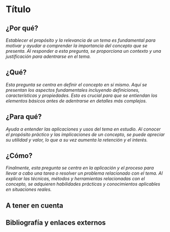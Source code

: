 # Título

## ¿Por qué?

*Establecer el propósito y la relevancia de un tema es fundamental para motivar y ayudar a comprender la importancia del concepto que se presenta. Al responder a esta pregunta, se proporciona un contexto y una justificación para adentrarse en el tema.*

## ¿Qué?

*Esta pregunta se centra en definir el concepto en sí mismo. Aquí se presentan los aspectos fundamentales incluyendo definiciones, características y propiedades. Esto es crucial para que se entiendan los elementos básicos antes de adentrarse en detalles más complejos.*

## ¿Para qué?

*Ayuda a entender las aplicaciones y usos del tema en estudio. Al conocer el propósito práctico y las implicaciones de un concepto, se puede apreciar su utilidad y valor, lo que a su vez aumenta la retención y el interés.*

## ¿Cómo?

*Finalmente, esta pregunta se centra en la aplicación y el proceso para llevar a cabo una tarea o resolver un problema relacionado con el tema. Al explicar las técnicas, métodos y herramientas relacionadas con el concepto, se adquieren habilidades prácticas y conocimientos aplicables en situaciones reales.*

## A tener en cuenta

## Bibliografía y enlaces externos
